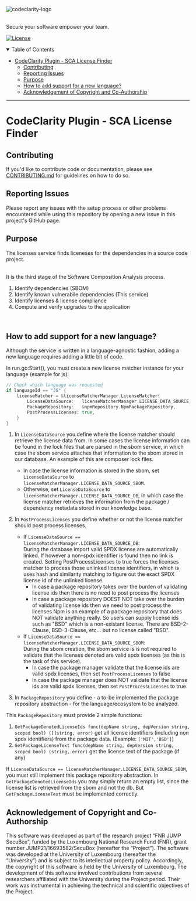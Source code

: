 <picture>
  <source media="(prefers-color-scheme: dark)" srcset="https://github.com/CodeClarityCE/identity/blob/main/logo/vectorized/logo_name_white.svg">
  <source media="(prefers-color-scheme: light)" srcset="https://github.com/CodeClarityCE/identity/blob/main/logo/vectorized/logo_name_black.svg">
  <img alt="codeclarity-logo" src="https://github.com/CodeClarityCE/identity/blob/main/logo/vectorized/logo_name_black.svg">
</picture>
<br>
<br>

Secure your software empower your team.

[![License](https://img.shields.io/github/license/codeclarityce/codeclarity-dev)](LICENSE.txt)

<details open="open">
<summary>Table of Contents</summary>

- [CodeClarity Plugin - SCA License Finder](#codeclarity-plugin---sca-license-finder)
  - [Contributing](#contributing)
  - [Reporting Issues](#reporting-issues)
  - [Purpose](#purpose)
  - [How to add support for a new language?](#how-to-add-support-for-a-new-language)
  - [Acknowledgement of Copyright and Co-Authorship](#acknowledgement-of-copyright-and-co-authorship)


</details>

---

# CodeClarity Plugin - SCA License Finder

## Contributing

If you'd like to contribute code or documentation, please see [CONTRIBUTING.md](https://github.com/CodeClarityCE/codeclarity-dev/blob/main/CONTRIBUTING.md) for guidelines on how to do so.

## Reporting Issues

Please report any issues with the setup process or other problems encountered while using this repository by opening a new issue in this project's GitHub page.

## Purpose

The licenses service finds liceneses for the dependencies in a source code project. 

<br> It is the third stage of the Software Composition Analysis process.

1. Identify dependencies (SBOM)
2. Identify known vulnerabile dependencies (This service)
3. Identify licenses & license compliance
4. Compute and verify upgrades to the application

<br>


## How to add support for a new language?

Although the service is written in a language-agnostic fashion, adding a new language requires adding a little bit of code.

In run.go:Start(), you must create a new license matcher instance for your language (example for js):
```go
// Check which language was requested
if languageId == "JS" {
    licenseMatcher = &licenseMatcherManager.LicenseMatcher{
        LicenseDataSource:   licenseMatcherManager.LICENSE_DATA_SOURCE_DB,
        PackageRepository:   &npmRepository.NpmPackageRepository,
        PostProcessLicenses: true,
    }
}
```
1. In `LicenseDataSource` you define where the license matcher should retrieve the license data from. In some cases the license information can be found in the lock files that are parsed in the sbom service, in which case the sbom service attaches that information to the sbom stored in our database. 
   An example of this are composer lock files.
   - In case the license information is stored in the sbom, set `LicenseDataSource` to `licenseMatcherManager.LICENSE_DATA_SOURCE_SBOM`.
   - Otherwise, set `LicenseDataSource` to `licenseMatcherManager.LICENSE_DATA_SOURCE_DB`, in which case the license matcher retrieves the information from the package / dependency metadata stored in our knowledge base.
2. In `PostProcessLicenses` you define whether or not the license matcher should post process licenses. 

   - If `LicenseDataSource == licenseMatcherManager.LICENSE_DATA_SOURCE_DB`:<br>
   During the database import valid SPDX license are automatically linked. 
   If however a non-spdx identifier is found then no link is created. Setting PostProcessLicenses to true forces the licenses matcher to process those unlinked license identifiers, in which is uses hash and similarity matching to figure out the exact SPDX license id of the unlinked license.
        - In case a package repository takes over the burden of validating license ids then there is no need to post process the licenses
        - In case a package repository DOEST NOT take over the burden of validating license ids then we need to post process the licenses
          Npm is an example of a package repository that does NOT validate anything really.
          So users can supply license ids such as "BSD" which is a non-existant license.
          There are BSD-2-Clause, BSD-3-Clause, etc... but no license called "BSD".
   - If `LicenseDataSource == licenseMatcherManager.LICENSE_DATA_SOURCE_SBOM`:<br>
   During the sbom creation, the sbom service is is not required to validate that the licenses denoted are valid spdx licenses (as this is the task of this service).
        - In case the package manager validate that the license ids are valid spdx licenses, then set `PostProcessLicenses` to false
        - In case the package manager does NOT validate that the license ids are valid spdx licenses, then set `PostProcessLicenses` to true


3. In `PackageRepository` you define - a to-be implemented the package repository abstraction - for the language/ecosystem to be analyzed.
 

This `PackageRepository` must provide 2 simple functions:
1. `GetPackageDenotedLicenseIds func(depName string, depVersion string, scoped bool) ([]string, error)` get all license identifiers (including non spdx identifiers) from the package data. (Example: `['MIT','BSD']`)
2. `GetPackageLicenseText func(depName string, depVersion string, scoped bool) (string, error)` get the license text of the package (if any)

If `LicenseDataSource == licenseMatcherManager.LICENSE_DATA_SOURCE_SBOM`, you must still implement this package repository abstraction. In `GetPackageDenotedLicenseIds` you may simply return an empty list, since the license list is retrieved from the sbom and not the db. But `GetPackageLicenseText` must be implemented correctly.

## Acknowledgement of Copyright and Co-Authorship

This software was developed as part of the research project “FNR JUMP SecuBox”, funded by the Luxembourg National Research Fund (FNR), grant number JUMP21/16693582/SecuBox (hereafter the “Project”).
The software was developed at the University of Luxembourg (hereafter the “University”) and is subject to its intellectual property policy. Accordingly, the copyright of this software is held by the University of Luxembourg.
The development of this software involved contributions from several researchers affiliated with the University during the Project period. Their work was instrumental in achieving the technical and scientific objectives of the Project.